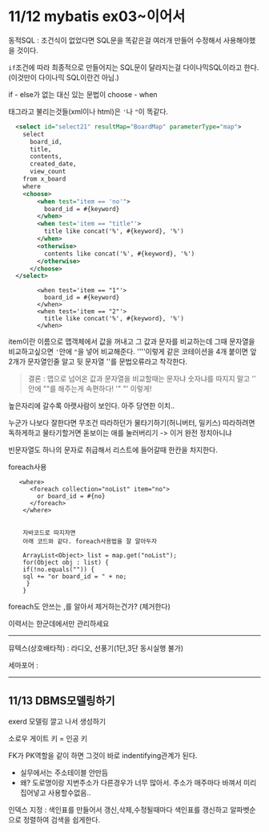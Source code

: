 # 11/12 mybatis ex03~이어서

동적SQL : 조건식이 없었다면 SQL문을 똑같은걸 여러개 만들어 수정해서 사용해야했을 것이다. 

`if`조건에 따라 최종적으로 만들어지는 SQL문이 달라지는걸 다이나믹SQL이라고 한다.(이것만이 다이나믹 SQL이란건 아님.)

if - else가 없는 대신 있는 문법이 choose - when

태그라고 불리는것들(xml이나 html)은 `'`나 `"`이 똑같다.

```xml
  <select id="select21" resultMap="BoardMap" parameterType="map">
    select 
      board_id,
      title, 
      contents, 
      created_date,
      view_count 
    from x_board
    where
    <choose>
	    <when test="item == 'no'">
	      board_id = #{keyword}
	    </when>
	    <when test='item == "title"'>
	      title like concat('%', #{keyword}, '%')
	    </when>
	    <otherwise>
	      contents like concat('%', #{keyword}, '%')
	    </otherwise>
	  </choose>
  </select>  
```





```
	    <when test='item == "1"'>
	      board_id = #{keyword}
	    </when>
	    <when test='item == "2"'>
	      title like concat('%', #{keyword}, '%')
	    </when>
```

item이란 이름으로 맵객체에서 값을 꺼내고 그 값과 문자를 비교하는데 그때 문자열을 비교하고싶으면 `'`안에 `"`을 넣어 비교해준다. ''''이렇게 같은 코테이션을 4개 붙이면 앞 2개가 문자열인줄 알고 뒷 문자열 ''를 문법오류라고 착각한다.

> 결론 : 맵으로 넘어온 값과 문자열을 비교할때는 문자냐 숫자냐를 따지지 말고 '' 안에 ""를 해주는게 속편하다! '" "' 이렇게!



높은자리에 갈수록 아랫사람이 보인다. 아주 당연한 이치..

누군가 나보다 잘한다면 무조건 따라하던가 물타기하기(허니버터, 밀키스) 따라하려면 독하게하고 물타기할거면 돋보이는 애를 눌러버리기 -> 이거 완전 정치아니냐 

빈문자열도 하나의 문자로 취급해서 리스트에 들어갈때 한칸을 차지한다.

foreach사용

```
   <where>
      <foreach collection="noList" item="no">
        or board_id = #{no}
      </foreach>
    </where>
    

    자바코드로 따지자면
    아래 코드와 같다. foreach사용법을 잘 알아두자

    ArrayList<Object> list = map.get("noList");
    for(Object obj : list) {
    if(!no.equals("")) {
    sql += "or board_id = " + no;
     }
    }
```



foreach도 안쓰는 ,를 알아서 제거하는건가? (제거한다)

이력서는 한군데에서만 관리하세요

------------------

뮤텍스(상호배타적) : 라디오, 선풍기(1단,3단 동시실행 불가)

세마포어 : 

-----



## 11/13 DBMS모델링하기

exerd 모델링 깔고 나서 생성하기

소로우 게이트 키 = 인공 키

FK가 PK역할을 같이 하면 그것이 바로 indentifying관계가 된다.

- 실무에서는 주소테이블 안만듬
- 왜? 도로명이랑 지번주소가 다른경우가 너무 많아서. 주소가 매주마다 바껴서 미리 집어넣고 사용할수없음..

인덱스 지정 : 색인표를 만들어서 갱신,삭제,수정될때마다 색인표를 갱신하고 알파벳순으로 정렬하여 검색을 쉽게한다.

